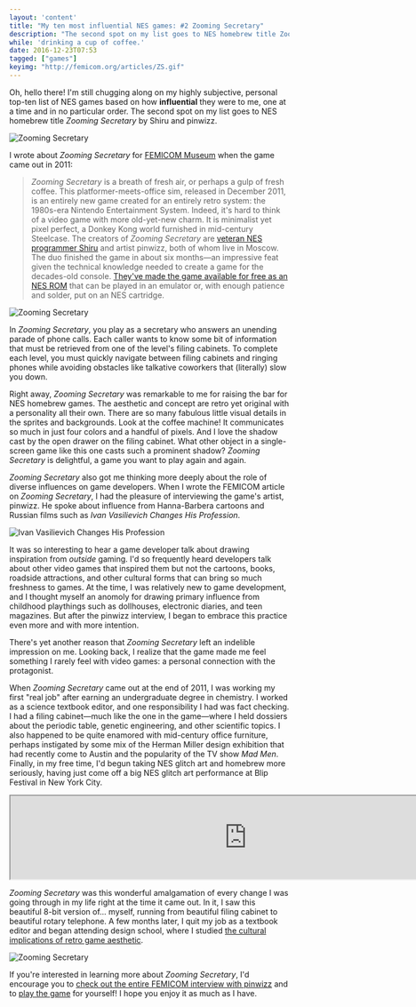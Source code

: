 ```yaml
---
layout: 'content'
title: "My ten most influential NES games: #2 Zooming Secretary"
description: "The second spot on my list goes to NES homebrew title Zooming Secretary by Shiru and pinwizz."
while: 'drinking a cup of coffee.'
date: 2016-12-23T07:53
tagged: ["games"]
keyimg: "http://femicom.org/articles/ZS.gif"
---
```


Oh, hello there! I'm still chugging along on my highly subjective, personal top-ten list of NES games based on how **influential** they were to me, one at a time and in no particular order. The second spot on my list goes to NES homebrew title *Zooming Secretary* by Shiru and pinwizz. 

![Zooming Secretary](/img/Zooming_Secretary.png)

I wrote about *Zooming Secretary* for [FEMICOM Museum](http://www.femicom.org) when the game came out in 2011:

> *Zooming Secretary* is a breath of fresh air, or perhaps a gulp of fresh coffee. This platformer-meets-office sim, released in December 2011, is an entirely new game created for an entirely retro system: the 1980s-era Nintendo Entertainment System. Indeed, it's hard to think of a video game with more old-yet-new charm. It is minimalist yet pixel perfect, a Donkey Kong world furnished in mid-century Steelcase. The creators of *Zooming Secretary* are [veteran NES programmer Shiru](http://shiru.untergrund.net/software.shtml#nes) and artist pinwizz, both of whom live in Moscow. The duo finished the game in about six months—an impressive feat given the technical knowledge needed to create a game for the decades-old console. [They've made the game available for free as an NES ROM](http://shiru.untergrund.net/software.shtml#nes) that can be played in an emulator or, with enough patience and solder, put on an NES cartridge.

![Zooming Secretary](http://femicom.org/articles/ZS.gif)

In *Zooming Secretary*, you play as a secretary who answers an unending parade of phone calls. Each caller wants to know some bit of information that must be retrieved from one of the level's filing cabinets. To complete each level, you must quickly navigate between filing cabinets and ringing phones while avoiding obstacles like talkative coworkers that (literally) slow you down.

Right away, *Zooming Secretary* was remarkable to me for raising the bar for NES homebrew games. The aesthetic and concept are retro yet original with a personality all their own. There are so many fabulous little visual details in the sprites and backgrounds. Look at the coffee machine! It communicates so much in just four colors and a handful of pixels. And I love the shadow cast by the open drawer on the filing cabinet. What other object in a single-screen game like this one casts such a prominent shadow? *Zooming Secretary* is delightful, a game you want to play again and again.

*Zooming Secretary* also got me thinking more deeply about the role of diverse influences on game developers. When I wrote the FEMICOM article on *Zooming Secretary*, I had the pleasure of interviewing the game's artist, pinwizz. He spoke about influence from Hanna-Barbera cartoons and Russian films such as *Ivan Vasilievich Changes His Profession*.

![Ivan Vasilievich Changes His Profession](http://femicom.org/articles/ZSposter.jpg)

It was so interesting to hear a game developer talk about drawing inspiration from *outside* gaming. I'd so frequently heard  developers talk about other video games that inspired them but not the cartoons, books, roadside attractions, and other cultural forms that can bring so much freshness to games. At the time, I was relatively new to game development, and I thought myself an anomoly for drawing primary influence from childhood playthings such as dollhouses, electronic diaries, and teen magazines. But after the pinwizz interview, I began to embrace this practice even more and with more intention.

There's yet another reason that *Zooming Secretary* left an indelible impression on me. Looking back, I realize that the game made me feel something I rarely feel with video games: a personal connection with the protagonist.

When *Zooming Secretary* came out at the end of 2011, I was working my first "real job" after earning an undergraduate degree in chemistry. I worked as a science textbook editor, and one responsibility I had was fact checking. I had a filing cabinet&mdash;much like the one in the game&mdash;where I held dossiers about the periodic table, genetic engineering, and other scientific topics. I also happened to be quite enamored with mid-century office furniture, perhaps instigated by some mix of the Herman Miller design exhibition that had recently come to Austin and the popularity of the TV show *Mad Men*. Finally, in my free time, I'd begun taking NES glitch art and homebrew more seriously, having just come off a big NES glitch art performance at Blip Festival in New York City.

<p><iframe src="https://player.vimeo.com/video/24011392" width="850"></iframe></p>

*Zooming Secretary* was this wonderful amalgamation of every change I was going through in my life right at the time it came out. In it, I saw this beautiful 8-bit version of... myself, running from beautiful filing cabinet to beautiful rotary telephone. A few months later, I quit my job as a textbook editor and began attending design school, where I studied [the cultural implications of retro game aesthetic](https://repositories.lib.utexas.edu/handle/2152/26343).

![Zooming Secretary](/img/Zooming_Secretary2.png)

If you're interested in learning more about *Zooming Secretary*, I'd encourage you to [check out the entire FEMICOM interview with pinwizz](http://www.femicom.org/articles/nes-homebrew-artist-pinwizz.php) and to [play the game](http://shiru.untergrund.net/software.shtml#nes) for yourself! I hope you enjoy it as much as I have.